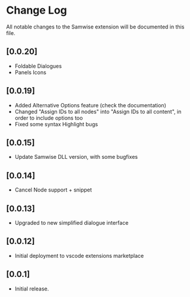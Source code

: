 # Change Log

All notable changes to the Samwise extension will be documented in this file.

## [0.0.20]
- Foldable Dialogues
- Panels Icons

## [0.0.19]
- Added Alternative Options feature (check the documentation)
- Changed "Assign IDs to all nodes" into "Assign IDs to all content", in order to include options too
- Fixed some syntax Highlight bugs

## [0.0.15]

- Update Samwise DLL version, with some bugfixes

## [0.0.14]

- Cancel Node support + snippet

## [0.0.13]

- Upgraded to new simplified dialogue interface

## [0.0.12]

- Initial deployment to vscode extensions marketplace

## [0.0.1]

- Initial release.
